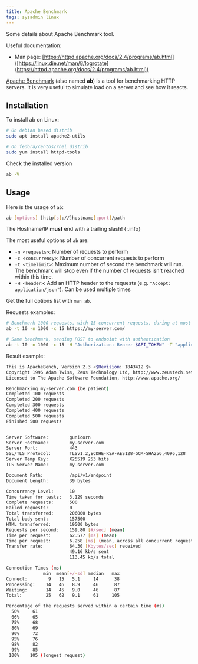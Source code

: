 ```yaml
---
title: Apache Benchmark
tags: sysadmin linux
---
```


Some details about Apache Benchmark tool.

<!--more-->

Useful documentation:
* Man page: [https://httpd.apache.org/docs/2.4/programs/ab.html]([https://linux.die.net/man/8/logrotate](https://httpd.apache.org/docs/2.4/programs/ab.html))

[Apache Benchmark](https://httpd.apache.org/docs/2.4/programs/ab.html) (also named **ab**) is a tool for benchmarking HTTP servers. It is very useful to simulate load on a server and see how it reacts.

## Installation

To install ab on Linux:

```bash
# On debian based distrib
sudo apt install apache2-utils

# On fedora/centos/rhel distrib
sudo yum install httpd-tools
```

Check the installed version

```bash
ab -V
```

## Usage

Here is the usage of `ab`:

```bash
ab [options] [http[s]://]hostname[:port]/path
```

The Hostname/IP **must** end with a trailing slash!
{:.info}

The most useful options of `ab` are:

* `-n <requests>`: Number of requests to perform
* `-c <concurrency>`: Number of concurrent requests to perform
* `-t <timelimit>`: Maximum number of second the benchmark will run. The benchmark will stop even if the number of requests isn't reached within this time.
* `-H <header>`: Add an HTTP header to the requests (e.g. `"Accept: application/json"`). Can be used multiple times

Get the full options list with `man ab`.

Requests examples:

```bash
# Benchmark 1000 requests, with 15 concurrent requests, during at most 10 seconds
ab -t 10 -n 1000 -c 15 https://my-server.com/

# Same benchmark, sending POST to endpoint with authentication
ab -t 10 -n 1000 -c 15 -H "Authorization: Bearer $API_TOKEN" -T "application/json" -p data.json https://my-server.com/api/v1/endpoint
```

Result example:

```bash
This is ApacheBench, Version 2.3 <$Revision: 1843412 $>
Copyright 1996 Adam Twiss, Zeus Technology Ltd, http://www.zeustech.net/
Licensed to The Apache Software Foundation, http://www.apache.org/

Benchmarking my-server.com (be patient)
Completed 100 requests
Completed 200 requests
Completed 300 requests
Completed 400 requests
Completed 500 requests
Finished 500 requests


Server Software:        gunicorn
Server Hostname:        my-server.com
Server Port:            443
SSL/TLS Protocol:       TLSv1.2,ECDHE-RSA-AES128-GCM-SHA256,4096,128
Server Temp Key:        X25519 253 bits
TLS Server Name:        my-server.com

Document Path:          /api/v1/endpoint
Document Length:        39 bytes

Concurrency Level:      10
Time taken for tests:   3.129 seconds
Complete requests:      500
Failed requests:        0
Total transferred:      206000 bytes
Total body sent:        157500
HTML transferred:       19500 bytes
Requests per second:    159.80 [#/sec] (mean)
Time per request:       62.577 [ms] (mean)
Time per request:       6.258 [ms] (mean, across all concurrent requests)
Transfer rate:          64.30 [Kbytes/sec] received
                        49.16 kb/s sent
                        113.45 kb/s total

Connection Times (ms)
              min  mean[+/-sd] median   max
Connect:        9   15   5.1     14      38
Processing:    14   46   8.9     46      87
Waiting:       14   45   9.0     46      87
Total:         25   62   9.1     61     105

Percentage of the requests served within a certain time (ms)
  50%     61
  66%     65
  75%     68
  80%     69
  90%     72
  95%     76
  98%     82
  99%     85
 100%    105 (longest request)
```
